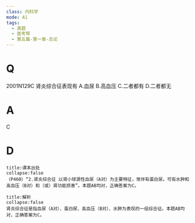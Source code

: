 ```yaml
---
class: 内科学
mode: A1
tags:
  - 真题
  - 医考帮
  - 第五篇-第一章-总论
---
```


# Q
2001N129C 肾炎综合征表现有
A.血尿
B.高血压
C.二者都有
D.二者都无

# A
C
# D
```ad-note
title:课本出处
collapse:false
（P460）“2.肾炎综合征 以肾小球源性血尿（A对）为主要特征，常伴有蛋白尿。可有水肿和高血压（B对）和（或）肾功能损害”。本题AB均对，正确答案为C。
```

```ad-summary
title:解析
collapse:false
肾炎综合征是指血尿（A对）、蛋白尿、高血压（B对）、水肿为表现的一组综合征。本题AB均对，正确答案为C。
```


